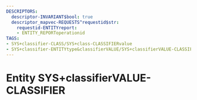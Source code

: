 ```yaml
---
DESCRIPTORS:
  descriptor-INVARIANT$bool: true
  descriptor_mapvec-REQUESTS^requestid$str:
    requestid-ENTITYreport:
    - ENTITY_REPORToperationid
TAGS:
- SYS+classifier-CLASS/SYS+class-CLASSIFIERvalue
- SYS+classifier-ENTITYtype&classifierVALUE/SYS+classifierVALUE-CLASSIFIERvalue
---
```

# Entity SYS+classifierVALUE-CLASSIFIER

